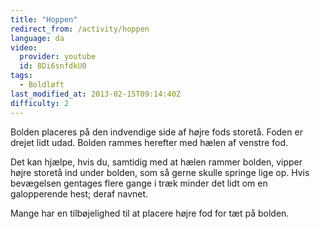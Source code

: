 ```yaml
---
title: "Hoppen"
redirect_from: /activity/hoppen
language: da
video:
  provider: youtube
  id: 8Di6snfdkU0
tags:
  - Boldløft
last_modified_at: 2013-02-15T09:14:40Z
difficulty: 2
---
```


Bolden placeres på den indvendige side af højre fods storetå. Foden er drejet
lidt udad. Bolden rammes herefter med hælen af venstre fod.

Det kan hjælpe, hvis du, samtidig med at hælen rammer bolden, vipper højre
storetå ind under bolden, som så gerne skulle springe lige op. Hvis bevægelsen
gentages flere gange i træk minder det lidt om en galopperende hest; deraf
navnet.

Mange har en tilbøjelighed til at placere højre fod for tæt på bolden.
